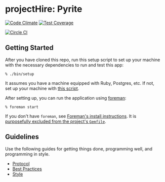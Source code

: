 # projectHire: Pyrite

[![Code Climate](https://codeclimate.com/repos/55cb9913e30ba00a240009bb/badges/e7437e1a3d9f82b192d6/gpa.svg)](https://codeclimate.com/repos/55cb9913e30ba00a240009bb/feed)
[![Test Coverage](https://codeclimate.com/repos/55cb9913e30ba00a240009bb/badges/e7437e1a3d9f82b192d6/coverage.svg)](https://codeclimate.com/repos/55cb9913e30ba00a240009bb/coverage)

[![Circle CI](https://circleci.com/gh/projecthire/pyrite.svg?style=svg&circle-token=0933776241a3ed7dd68f89c395f3c2a1e0a7fb8d)](https://circleci.com/gh/projecthire/pyrite)

## Getting Started

After you have cloned this repo, run this setup script to set up your machine
with the necessary dependencies to run and test this app:

    % ./bin/setup

It assumes you have a machine equipped with Ruby, Postgres, etc. If not, set up
your machine with [this script].

[this script]: https://github.com/thoughtbot/laptop

After setting up, you can run the application using [foreman]:

    % foreman start

If you don't have `foreman`, see [Foreman's install instructions][foreman]. It
is [purposefully excluded from the project's `Gemfile`][exclude].

[foreman]: https://github.com/ddollar/foreman
[exclude]: https://github.com/ddollar/foreman/pull/437#issuecomment-41110407

## Guidelines

Use the following guides for getting things done, programming well, and
programming in style.

* [Protocol](http://github.com/thoughtbot/guides/blob/master/protocol)
* [Best Practices](http://github.com/thoughtbot/guides/blob/master/best-practices)
* [Style](http://github.com/thoughtbot/guides/blob/master/style)
